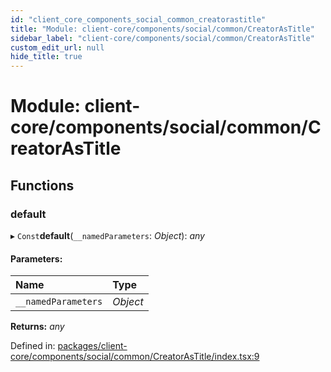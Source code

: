 ```yaml
---
id: "client_core_components_social_common_creatorastitle"
title: "Module: client-core/components/social/common/CreatorAsTitle"
sidebar_label: "client-core/components/social/common/CreatorAsTitle"
custom_edit_url: null
hide_title: true
---
```


# Module: client-core/components/social/common/CreatorAsTitle

## Functions

### default

▸ `Const`**default**(`__namedParameters`: *Object*): *any*

#### Parameters:

Name | Type |
:------ | :------ |
`__namedParameters` | *Object* |

**Returns:** *any*

Defined in: [packages/client-core/components/social/common/CreatorAsTitle/index.tsx:9](https://github.com/xr3ngine/xr3ngine/blob/5c3dcaef1/packages/client-core/components/social/common/CreatorAsTitle/index.tsx#L9)
